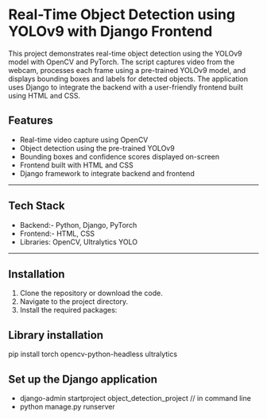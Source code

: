 # Real-Time Object Detection using YOLOv9 with Django Frontend

This project demonstrates real-time object detection using the YOLOv9 model with OpenCV and PyTorch. The script captures video from the webcam, processes each frame using a pre-trained YOLOv9 model, and displays bounding boxes and labels for detected objects. The application uses Django to integrate the backend with a user-friendly frontend built using HTML and CSS.

## Features

- Real-time video capture using OpenCV
- Object detection using the pre-trained YOLOv9
- Bounding boxes and confidence scores displayed on-screen
- Frontend built with HTML and CSS
- Django framework to integrate backend and frontend

---

## Tech Stack

- Backend:- Python, Django, PyTorch
- Frontend:- HTML, CSS
- Libraries: OpenCV, Ultralytics YOLO

---

## Installation

1. Clone the repository or download the code.
2. Navigate to the project directory.
3. Install the required packages:

## Library installation
pip install torch opencv-python-headless ultralytics

## Set up the Django application
- django-admin startproject object_detection_project // in command line
- python manage.py runserver
